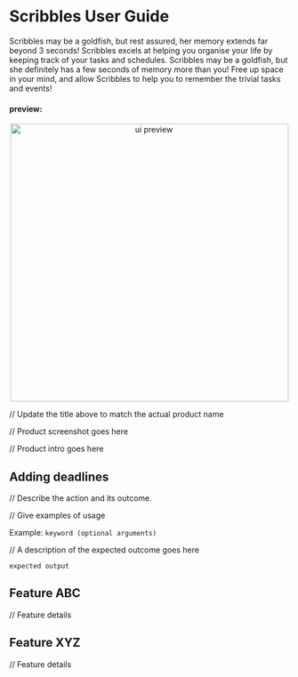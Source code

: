 # Scribbles User Guide
Scribbles may be a goldfish, but rest assured, her memory extends far beyond 3 seconds!
Scribbles excels at helping you organise your life by keeping track of your tasks and schedules. 
Scribbles may be a goldfish, but she definitely has a few seconds of memory more than you! 
Free up space in your mind, and allow Scribbles to help you to remember the trivial tasks and events!

#### preview:
<p align="center">
    <a href="https://github.com/danielleloh/ip">
        <img src=
            "https://i.imgur.com/3jWp7Pi.png"
            alt="ui preview" height="500">
    </a>
</p>


// Update the title above to match the actual product name

// Product screenshot goes here

// Product intro goes here

## Adding deadlines

// Describe the action and its outcome.

// Give examples of usage

Example: `keyword (optional arguments)`

// A description of the expected outcome goes here

```
expected output
```

## Feature ABC

// Feature details


## Feature XYZ

// Feature details